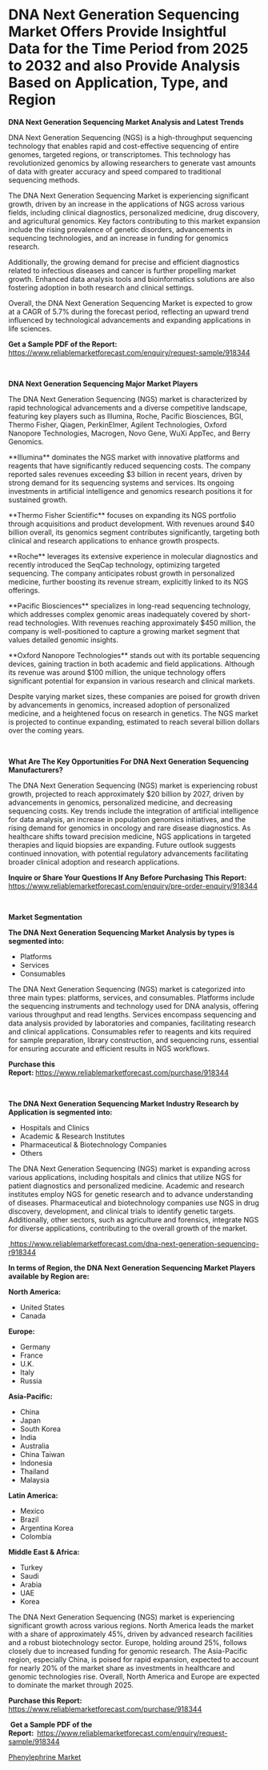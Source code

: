<p><h1>DNA Next Generation Sequencing Market Offers Provide Insightful Data for the Time Period from 2025 to 2032 and also Provide Analysis Based on Application, Type, and Region</h1></p><p><strong>DNA Next Generation Sequencing Market Analysis and Latest Trends</strong></p>
<p><p>DNA Next Generation Sequencing (NGS) is a high-throughput sequencing technology that enables rapid and cost-effective sequencing of entire genomes, targeted regions, or transcriptomes. This technology has revolutionized genomics by allowing researchers to generate vast amounts of data with greater accuracy and speed compared to traditional sequencing methods. </p><p>The DNA Next Generation Sequencing Market is experiencing significant growth, driven by an increase in the applications of NGS across various fields, including clinical diagnostics, personalized medicine, drug discovery, and agricultural genomics. Key factors contributing to this market expansion include the rising prevalence of genetic disorders, advancements in sequencing technologies, and an increase in funding for genomics research.</p><p>Additionally, the growing demand for precise and efficient diagnostics related to infectious diseases and cancer is further propelling market growth. Enhanced data analysis tools and bioinformatics solutions are also fostering adoption in both research and clinical settings. </p><p>Overall, the DNA Next Generation Sequencing Market is expected to grow at a CAGR of 5.7% during the forecast period, reflecting an upward trend influenced by technological advancements and expanding applications in life sciences.</p></p>
<p><strong>Get a Sample PDF of the Report:&nbsp;</strong> <a href="https://www.reliablemarketforecast.com/enquiry/request-sample/918344?utm_campaign=3071&utm_medium=2&utm_source=Github&utm_content=ia&utm_term=06032025&utm_id=dna-next-generation-sequencing">https://www.reliablemarketforecast.com/enquiry/request-sample/918344</a></p>
<p>&nbsp;</p>
<p><strong>DNA Next Generation Sequencing Major Market Players</strong></p>
<p><p>The DNA Next Generation Sequencing (NGS) market is characterized by rapid technological advancements and a diverse competitive landscape, featuring key players such as Illumina, Roche, Pacific Biosciences, BGI, Thermo Fisher, Qiagen, PerkinElmer, Agilent Technologies, Oxford Nanopore Technologies, Macrogen, Novo Gene, WuXi AppTec, and Berry Genomics.</p><p>**Illumina** dominates the NGS market with innovative platforms and reagents that have significantly reduced sequencing costs. The company reported sales revenues exceeding $3 billion in recent years, driven by strong demand for its sequencing systems and services. Its ongoing investments in artificial intelligence and genomics research positions it for sustained growth.</p><p>**Thermo Fisher Scientific** focuses on expanding its NGS portfolio through acquisitions and product development. With revenues around $40 billion overall, its genomics segment contributes significantly, targeting both clinical and research applications to enhance growth prospects.</p><p>**Roche** leverages its extensive experience in molecular diagnostics and recently introduced the SeqCap technology, optimizing targeted sequencing. The company anticipates robust growth in personalized medicine, further boosting its revenue stream, explicitly linked to its NGS offerings.</p><p>**Pacific Biosciences** specializes in long-read sequencing technology, which addresses complex genomic areas inadequately covered by short-read technologies. With revenues reaching approximately $450 million, the company is well-positioned to capture a growing market segment that values detailed genomic insights.</p><p>**Oxford Nanopore Technologies** stands out with its portable sequencing devices, gaining traction in both academic and field applications. Although its revenue was around $100 million, the unique technology offers significant potential for expansion in various research and clinical markets.</p><p>Despite varying market sizes, these companies are poised for growth driven by advancements in genomics, increased adoption of personalized medicine, and a heightened focus on research in genetics. The NGS market is projected to continue expanding, estimated to reach several billion dollars over the coming years.</p></p>
<p>&nbsp;</p>
<p><strong>What Are The Key Opportunities For DNA Next Generation Sequencing Manufacturers?</strong></p>
<p><p>The DNA Next Generation Sequencing (NGS) market is experiencing robust growth, projected to reach approximately $20 billion by 2027, driven by advancements in genomics, personalized medicine, and decreasing sequencing costs. Key trends include the integration of artificial intelligence for data analysis, an increase in population genomics initiatives, and the rising demand for genomics in oncology and rare disease diagnostics. As healthcare shifts toward precision medicine, NGS applications in targeted therapies and liquid biopsies are expanding. Future outlook suggests continued innovation, with potential regulatory advancements facilitating broader clinical adoption and research applications.</p></p>
<p><strong>Inquire or Share Your Questions If Any Before Purchasing This Report:</strong> <a href="https://www.reliablemarketforecast.com/enquiry/pre-order-enquiry/918344?utm_campaign=3071&utm_medium=2&utm_source=Github&utm_content=ia&utm_term=06032025&utm_id=dna-next-generation-sequencing">https://www.reliablemarketforecast.com/enquiry/pre-order-enquiry/918344</a></p>
<p>&nbsp;</p>
<p><strong>Market Segmentation</strong></p>
<p><strong>The DNA Next Generation Sequencing Market Analysis by types is segmented into:</strong></p>
<p><ul><li>Platforms</li><li>Services</li><li>Consumables</li></ul></p>
<p><p>The DNA Next Generation Sequencing (NGS) market is categorized into three main types: platforms, services, and consumables. Platforms include the sequencing instruments and technology used for DNA analysis, offering various throughput and read lengths. Services encompass sequencing and data analysis provided by laboratories and companies, facilitating research and clinical applications. Consumables refer to reagents and kits required for sample preparation, library construction, and sequencing runs, essential for ensuring accurate and efficient results in NGS workflows.</p></p>
<p><strong>Purchase this Report:&nbsp;</strong><a href="https://www.reliablemarketforecast.com/purchase/918344?utm_campaign=3071&utm_medium=2&utm_source=Github&utm_content=ia&utm_term=06032025&utm_id=dna-next-generation-sequencing">https://www.reliablemarketforecast.com/purchase/918344</a></p>
<p>&nbsp;</p>
<p><strong>The DNA Next Generation Sequencing Market Industry Research by Application is segmented into:</strong></p>
<p><ul><li>Hospitals and Clinics</li><li>Academic & Research Institutes</li><li>Pharmaceutical & Biotechnology Companies</li><li>Others</li></ul></p>
<p><p>The DNA Next Generation Sequencing (NGS) market is expanding across various applications, including hospitals and clinics that utilize NGS for patient diagnostics and personalized medicine. Academic and research institutes employ NGS for genetic research and to advance understanding of diseases. Pharmaceutical and biotechnology companies use NGS in drug discovery, development, and clinical trials to identify genetic targets. Additionally, other sectors, such as agriculture and forensics, integrate NGS for diverse applications, contributing to the overall growth of the market.</p></p>
<p><a href="https://www.reliablemarketforecast.com/dna-next-generation-sequencing-r918344?utm_campaign=3071&utm_medium=2&utm_source=Github&utm_content=ia&utm_term=06032025&utm_id=dna-next-generation-sequencing">&nbsp;https://www.reliablemarketforecast.com/dna-next-generation-sequencing-r918344</a></p>
<p><strong>In terms of Region, the DNA Next Generation Sequencing Market Players available by Region are:</strong></p>
<p>
    <p> <strong> North America: </strong>
        <ul>
            <li>United States</li>
            <li>Canada</li>
        </ul>
        </p> 
    <p> <strong> Europe: </strong>
        <ul>
            <li>Germany</li>
            <li>France</li>
            <li>U.K.</li>
            <li>Italy</li>
            <li>Russia</li>
        </ul>
        </p> 
    <p> <strong> Asia-Pacific: </strong>
        <ul>
            <li>China</li>
            <li>Japan</li>
            <li>South Korea</li>
            <li>India</li>
            <li>Australia</li>
            <li>China Taiwan</li>
            <li>Indonesia</li>
            <li>Thailand</li>
            <li>Malaysia</li>
        </ul>
        </p> 
    <p> <strong> Latin America: </strong>
        <ul>
            <li>Mexico</li>
            <li>Brazil</li>
            <li>Argentina Korea</li>
            <li>Colombia</li>
        </ul>
        </p> 
    <p> <strong> Middle East & Africa: </strong>
        <ul>
            <li>Turkey</li>
            <li>Saudi</li>
            <li>Arabia</li>
            <li>UAE</li>
            <li>Korea</li>
        </ul>
    </p>
    </p>
<p><p>The DNA Next Generation Sequencing (NGS) market is experiencing significant growth across various regions. North America leads the market with a share of approximately 45%, driven by advanced research facilities and a robust biotechnology sector. Europe, holding around 25%, follows closely due to increased funding for genomic research. The Asia-Pacific region, especially China, is poised for rapid expansion, expected to account for nearly 20% of the market share as investments in healthcare and genomic technologies rise. Overall, North America and Europe are expected to dominate the market through 2025.</p></p>
<p><strong>Purchase this Report: </strong><a href="https://www.reliablemarketforecast.com/purchase/918344?utm_campaign=3071&utm_medium=2&utm_source=Github&utm_content=ia&utm_term=06032025&utm_id=dna-next-generation-sequencing">https://www.reliablemarketforecast.com/purchase/918344</a></p>
<p>&nbsp;<strong>Get a Sample PDF of the Report:&nbsp;&nbsp;</strong><a href="https://www.reliablemarketforecast.com/enquiry/request-sample/918344?utm_campaign=3071&utm_medium=2&utm_source=Github&utm_content=ia&utm_term=06032025&utm_id=dna-next-generation-sequencing">https://www.reliablemarketforecast.com/enquiry/request-sample/918344</a></p>
<p><strong></strong></p>
<p><p><a href="https://github.com/ziogaskangui96/Market-Research-Report-List-1/blob/main/phenylephrine-market.md?utm_campaign=3071&utm_medium=2&utm_source=Github&utm_content=ia&utm_term=06032025&utm_id=dna-next-generation-sequencing">Phenylephrine Market</a></p></p>